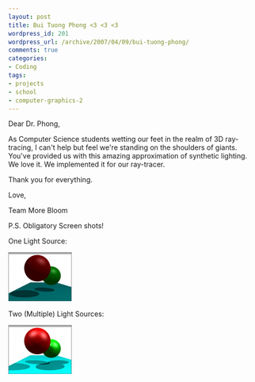 ```yaml
--- 
layout: post
title: Bui Tuong Phong <3 <3 <3
wordpress_id: 201
wordpress_url: /archive/2007/04/09/bui-tuong-phong/
comments: true
categories: 
- Coding
tags: 
- projects
- school
- computer-graphics-2
---
```


Dear Dr. Phong,

As Computer Science students wetting our feet in the realm of 3D ray-tracing, I can't help but feel we're standing on the shoulders of giants. You've provided us with this amazing approximation of synthetic lighting. We love it. We implemented it for our ray-tracer.

Thank you for everything.

Love,

Team More Bloom

P.S. Obligatory Screen shots!

One Light Source:

[![Phong Shading Implemented](/images/posts/2007/04/cg2-phongshading.thumbnail.png)](/images/posts/2007/04/cg2-phongshading.png "Phong Shading Implemented")

Two (Multiple) Light Sources:

[![Phong Shading Impmented (Two Light Sources)](/images/posts/2007/04/cg2-phongshading-twolights.thumbnail.png)](/images/posts/2007/04/cg2-phongshading-twolights.png "Phong Shading Impmented (Two Light Sources)")
